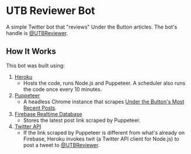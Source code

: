 # UTB Reviewer Bot

A simple Twitter bot that "reviews" Under the Button articles. The bot's handle is [@UTBReviewer](https://twitter.com/UTBReviewer).

## How It Works

This bot was built using:
1. [Heroku](https://heroku.com)
    - Hosts the code, runs Node.js and Puppeteer. A scheduler also runs the code once every 10 minutes.
2. [Puppeteer](https://github.com/GoogleChrome/puppeteer)
    - A headless Chrome instance that scrapes [Under the Button's Most Recent Posts](https://www.underthebutton.com/section/all).
3. [Firebase Realtime Database](https://firebase.google.com/docs/database/)
    - Stores the latest post link scraped by Puppeteer.
4. [Twitter API](https://www.npmjs.com/package/twit)
    - If the link scraped by Puppeteer is different from what's already on Firebase, Heroku invokes twit (a Twitter API client for Node.js) to post a tweet to [@UTBReviewer](https://twitter.com/UTBReviewer).